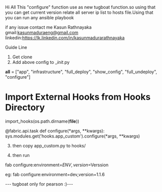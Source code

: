 Hi All 
This "configure" function use as new tugboat function.so using that you can get current version relate all server ip list to hosts file.Using that you can run any ansible playbook

if any issue contact me 
Kasun Rathnayaka 
gmail:kasunmaduraeng@gmail.com
linkedin:https://lk.linkedin.com/in/kasunmadurarathnayaka

Guide Line 
1. Get clone 
2. Add above config to __init_.py

__all__ = ["app", "infrastructure", "full_deploy", "show_config", "full_undeploy", "configure"]

# Import External Hooks from Hooks Directory

import_hooks(os.path.dirname(__file__))

@fabric.api.task
def configure(*args, **kwargs):
    sys.modules.get('hooks.app_custom').configure(*args, **kwargs)


3. then  copy  app_custom.py to hooks/

4. then run

fab configure:environment=$ENV,version=$Verssion


eg:
fab configure:environment=dev,version=1.1.6 


--- tugboat only for pearson :)---
